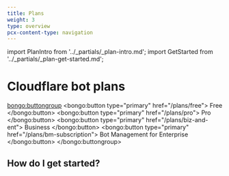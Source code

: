 ```yaml
---
title: Plans
weight: 3
type: overview
pcx-content-type: navigation
---
```


import PlanIntro from '../_partials/_plan-intro.md';
import GetStarted from '../_partials/_plan-get-started.md';

# Cloudflare bot plans

<PlanIntro />

<bongo:buttongroup>
  <bongo:button type="primary" href="/plans/free">
    Free
  </bongo:button>
  <bongo:button type="primary" href="/plans/pro">
    Pro
  </bongo:button>
  <bongo:button type="primary" href="/plans/biz-and-ent">
    Business
  </bongo:button>
  <bongo:button type="primary" href="/plans/bm-subscription">
    Bot Management for Enterprise
  </bongo:button>
</bongo:buttongroup>

## How do I get started?

<GetStarted />
